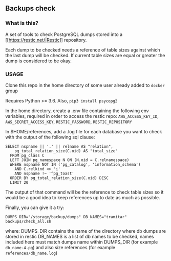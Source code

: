 ## Backups check

### What is this?

A set of tools to check PostgreSQL dumps stored into a [[https://restic.net/|Restic]] repository.

Each dump to be checked needs a reference of table sizes against which the last dump will be checked. If current table
sizes are equal or greater the dump is considered to be okay.

### USAGE

Clone this repo in the home directory of some user already added to `docker` group

Requires Python >= 3.6. Also, `pip3 install psycopg2`

In the home directory, create a .env file containing the following env variables, required in order to access the restic repo: 
`AWS_ACCESS_KEY_ID`, `AWS_SECRET_ACCESS_KEY`, `RESTIC_PASSWORD`, `RESTIC_REPOSITORY`

In $HOME/references, add a .log file for each database you want to check with the output of the following sql clause:

```
SELECT nspname || '.' || relname AS "relation",
    pg_total_relation_size(C.oid) AS "total_size"
  FROM pg_class C
  LEFT JOIN pg_namespace N ON (N.oid = C.relnamespace)
  WHERE nspname NOT IN ('pg_catalog', 'information_schema')
    AND C.relkind <> 'i'
    AND nspname !~ '^pg_toast'
  ORDER BY pg_total_relation_size(C.oid) DESC
  LIMIT 20
```

The output of that command will be the reference to check table sizes so it would be a good idea to keep references up to date as much as possible.

Finally, you can give it a try:

`DUMPS_DIR="/storage/backup/dumps" DB_NAMES="tramitar" backups/check_all.sh`

where:
DUMPS_DIR contains the name of the directory where db dumps are stored in restic
DB_NAMES is a list of db names to be checked, names included here must match dumps name within DUMPS_DIR (for example `db_name-4.pg`) and also size references (for example `references/db_name.log`)
